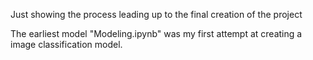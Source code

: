 Just showing the process leading up to the final creation of the project

The earliest model "Modeling.ipynb" was my first attempt at creating a image classification model.
